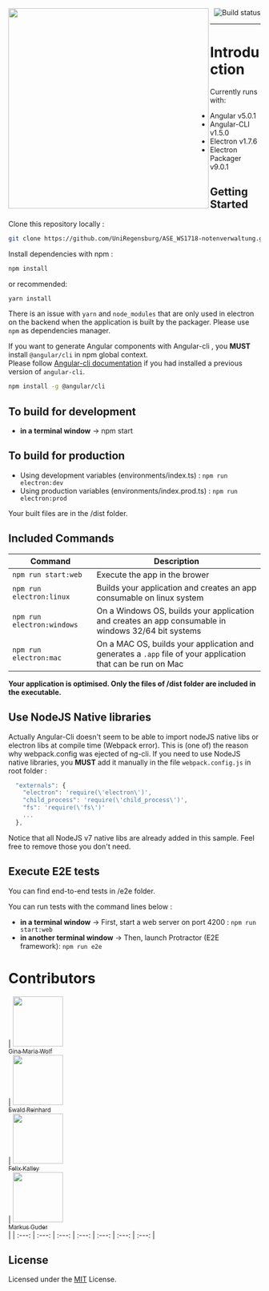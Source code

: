 <a>
<img align="left" src="https://i.imgur.com/GofAwGb.png" width="400px" alt="" />
<img align="right" src="https://travis-ci.com/UniRegensburg/ASE_WS1718-notenverwaltung.svg?token=q4ZzuewzZrMnM6gfyh2w&branch=master" alt="Build status" /><br><hr>
</a>

# Introduction

Currently runs with:

- Angular v5.0.1
- Angular-CLI v1.5.0
- Electron v1.7.6
- Electron Packager v9.0.1

## Getting Started

Clone this repository locally :

``` bash
git clone https://github.com/UniRegensburg/ASE_WS1718-notenverwaltung.git
```

Install dependencies with npm :

``` bash
npm install
```
or recommended:
``` bash
yarn install
```

There is an issue with `yarn` and `node_modules` that are only used in electron on the backend when the application is built by the packager. Please use `npm` as dependencies manager.

If you want to generate Angular components with Angular-cli , you **MUST** install `@angular/cli` in npm global context.  
Please follow [Angular-cli documentation](https://github.com/angular/angular-cli) if you had installed a previous version of `angular-cli`.

``` bash
npm install -g @angular/cli
```

## To build for development

- **in a terminal window** -> npm start  

## To build for production

- Using development variables (environments/index.ts) :  `npm run electron:dev`
- Using production variables (environments/index.prod.ts) :  `npm run electron:prod`

Your built files are in the /dist folder.

## Included Commands

|Command|Description|
|--|--|
|`npm run start:web`| Execute the app in the brower |
|`npm run electron:linux`| Builds your application and creates an app consumable on linux system |
|`npm run electron:windows`| On a Windows OS, builds your application and creates an app consumable in windows 32/64 bit systems |
|`npm run electron:mac`|  On a MAC OS, builds your application and generates a `.app` file of your application that can be run on Mac |

**Your application is optimised. Only the files of /dist folder are included in the executable.**

## Use NodeJS Native libraries

Actually Angular-Cli doesn't seem to be able to import nodeJS native libs or electron libs at compile time (Webpack error). This is (one of) the reason why webpack.config was ejected of ng-cli.
If you need to use NodeJS native libraries, you **MUST** add it manually in the file `webpack.config.js` in root folder :

```javascript
  "externals": {
    "electron": 'require(\'electron\')',
    "child_process": 'require(\'child_process\')',
    "fs": 'require(\'fs\')'
    ...
  },
```

Notice that all NodeJS v7 native libs are already added in this sample. Feel free to remove those you don't need.


## Execute E2E tests

You can find end-to-end tests in /e2e folder.

You can run tests with the command lines below : 
- **in a terminal window** -> First, start a web server on port 4200 : `npm run start:web`  
- **in another terminal window** -> Then, launch Protractor (E2E framework): `npm run e2e`

# Contributors 

<!-- ALL-CONTRIBUTORS-LIST:START - Do not remove or modify this section -->
| [<img src="https://avatars3.githubusercontent.com/u/21662088?s=460&v=4" width="100px;"/><br /><sub>Gina Maria Wolf</sub>](https://github.com/GiMaWolf)<br />| [<img src="https://avatars2.githubusercontent.com/u/4850601?s=460&v=4" width="100px;"/><br /><sub>Ewald Reinhard</sub>](https://github.com/Owlwald)<br />| [<img src="https://avatars0.githubusercontent.com/u/7516526?s=460&v=4" width="100px;"/><br /><sub>Felix Kalley</sub>](https://github.com/FelixKalley)<br />| [<img src="https://avatars2.githubusercontent.com/u/6153088?s=460&v=4" width="100px;"/><br /><sub>Markus Guder</sub>](https://github.com/marc101101)<br /> |
| :---: | :---: | :---: | :---: | :---: | :---: | :---: |
<!-- ALL-CONTRIBUTORS-LIST:END -->


## License

Licensed under the [MIT](LICENSE.txt) License.
